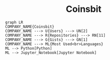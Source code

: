 <h1 align="center">Coinsbit</h1>

```mermaid
graph LR
COMPANY_NAME{Coinsbit}
COMPANY_NAME ---> U{Users} ---> UN[2]
COMPANY_NAME ---> R{Repositories} ---> RN[11]
COMPANY_NAME ---> G{Gists} ---> GN[1]
COMPANY_NAME ---> ML{Most Used<br>Languages}
ML --> Python[Python]
ML --> Jupyter_Notebook[Jupyter Notebook]
```
